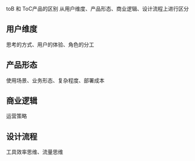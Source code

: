 toB 和 ToC产品的区别
从用户维度、产品形态、商业逻辑、设计流程上进行区分
## 用户维度
思考的方式、用户的体验、角色的分工
## 产品形态
使用场景、业务形态、复杂程度、部署成本
## 商业逻辑
运营策略
## 设计流程
工具效率思维、流量思维